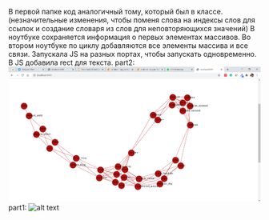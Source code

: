 В первой папке код аналогичный тому, который был в классе. (незначительные изменения, чтобы поменя слова на индексы слов для ссылок и создание словаря из слов для неповторяющихся значений) В ноутбуке сохраняется информация о первых элементах массивов. 
Во втором ноутбуке по циклу добавляются все элементы массива и все связи. 
Запускала JS на разных портах, чтобы запускать одновременно. 
В JS добавила rect для текста. 
part2: 
![alt text](https://github.com/namdiana/data_vis/blob/master/lab5_lemma_hyper/part2/withallwords.png "Описание будет тут")
part1: 
![alt text](https://github.com/namdiana/data_vis/blob/master/lab5_lemma_hyper/part1/withoneword.png "Описание будет тут")

